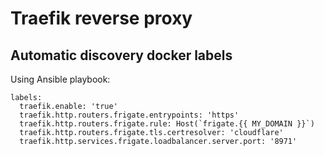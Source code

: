# Traefik reverse proxy
## Automatic discovery docker labels
Using Ansible playbook:
```
labels:
  traefik.enable: 'true'
  traefik.http.routers.frigate.entrypoints: 'https'
  traefik.http.routers.frigate.rule: Host(`frigate.{{ MY_DOMAIN }}`)
  traefik.http.routers.frigate.tls.certresolver: 'cloudflare'
  traefik.http.services.frigate.loadbalancer.server.port: '8971'
```